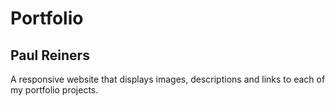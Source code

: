 Portfolio
=========
Paul Reiners
------------

A responsive website that displays images, descriptions and links to each of my portfolio projects.
